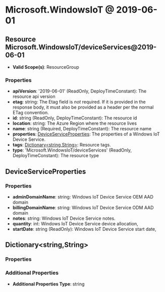 # Microsoft.WindowsIoT @ 2019-06-01

## Resource Microsoft.WindowsIoT/deviceServices@2019-06-01
* **Valid Scope(s)**: ResourceGroup
### Properties
* **apiVersion**: '2019-06-01' (ReadOnly, DeployTimeConstant): The resource api version
* **etag**: string: The Etag field is *not* required. If it is provided in the response body, it must also be provided as a header per the normal ETag convention.
* **id**: string (ReadOnly, DeployTimeConstant): The resource id
* **location**: string: The Azure Region where the resource lives
* **name**: string (Required, DeployTimeConstant): The resource name
* **properties**: [DeviceServiceProperties](#deviceserviceproperties): The properties of a Windows IoT Device Service.
* **tags**: [Dictionary<string,String>](#dictionarystringstring): Resource tags.
* **type**: 'Microsoft.WindowsIoT/deviceServices' (ReadOnly, DeployTimeConstant): The resource type

## DeviceServiceProperties
### Properties
* **adminDomainName**: string: Windows IoT Device Service OEM AAD domain
* **billingDomainName**: string: Windows IoT Device Service ODM AAD domain
* **notes**: string: Windows IoT Device Service notes.
* **quantity**: int: Windows IoT Device Service device allocation,
* **startDate**: string (ReadOnly): Windows IoT Device Service start date,

## Dictionary<string,String>
### Properties
### Additional Properties
* **Additional Properties Type**: string

